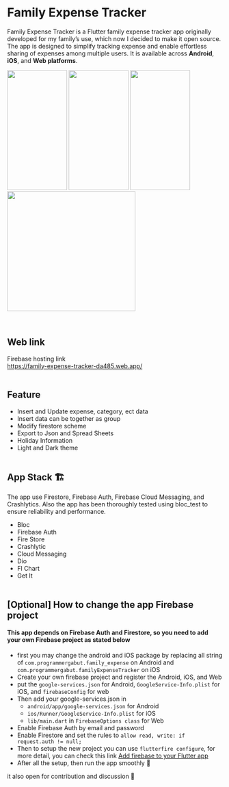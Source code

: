 # Family Expense Tracker
Family Expense Tracker is a Flutter family expense tracker app originally developed for my family’s use, which now I decided to make it open source. The app is designed to simplify tracking expense and enable effortless sharing of expenses among multiple users. It is available across **Android**, **iOS**, and **Web platforms**.


<image src="assets/record.gif" width="140" height="280"> </image>
<image src="https://github.com/jiwomdf/Family_Expense_Tracker/blob/main/github_assets/ios.png" width="140" height="280"> </image>
<image src="https://github.com/jiwomdf/Family_Expense_Tracker/blob/main/github_assets/Simulator%20Screenshot%20-%20iPhone%2013%20-%202024-09-04%20at%2023.03.51.png" width="140" height="280"> </image>
<image src="https://firebasestorage.googleapis.com/v0/b/family-expense-tracker-da485.appspot.com/o/web_expense.png?alt=media&token=3fcb6668-a57e-43a1-a7e2-f7e06af79466" width="300" height="280"> </image> 

<br />

## Web link
Firebase hosting link <br />
https://family-expense-tracker-da485.web.app/ <br /><br />

## Feature
- Insert and Update expense, category, ect data
- Insert data can be together as group
- Modify firestore scheme
- Export to Json and Spread Sheets
- Holiday Information
- Light and Dark theme <br /><br />


## App Stack 🏗️
The app use Firestore, Firebase Auth, Firebase Cloud Messaging, and Crashlytics. Also the app has been thoroughly tested using bloc_test to ensure reliability and performance.
- Bloc
- Firebase Auth
- Fire Store
- Crashlytic
- Cloud Messaging
- Dio
- Fl Chart
- Get It <br /><br />

## [Optional] How to change the app Firebase project
#### This app depends on Firebase Auth and Firestore, so you need to add your own Firebase project as stated below
- first you may change the android and iOS package by replacing all string of `com.programmergabut.family_expense` on Android and `com.programmergabut.familyExpenseTracker` on iOS
- Create your own firebase project and register the Android, iOS, and Web
- put the `google-services.json` for Android, `GoogleService-Info.plist` for iOS, and `firebaseConfig` for web
- Then add your google-services.json in 
  - `android/app/google-services.json` for Android
  -  `ios/Runner/GoogleService-Info.plist` for iOS
  -  `lib/main.dart` in `FirebaseOptions class` for Web
- Enable Firebase Auth by email and password
- Enable Firestore and set the rules to `allow read, write: if request.auth != null;`
- Then to setup the new project you can use `flutterfire configure`, for more detail, you can check this link [Add firebase to your Flutter app](https://firebase.google.com/docs/flutter/setup?platform=web)
- After all the setup, then run the app smoothly 🥳

it also open for contribution and discussion 🙏
<br><br>
